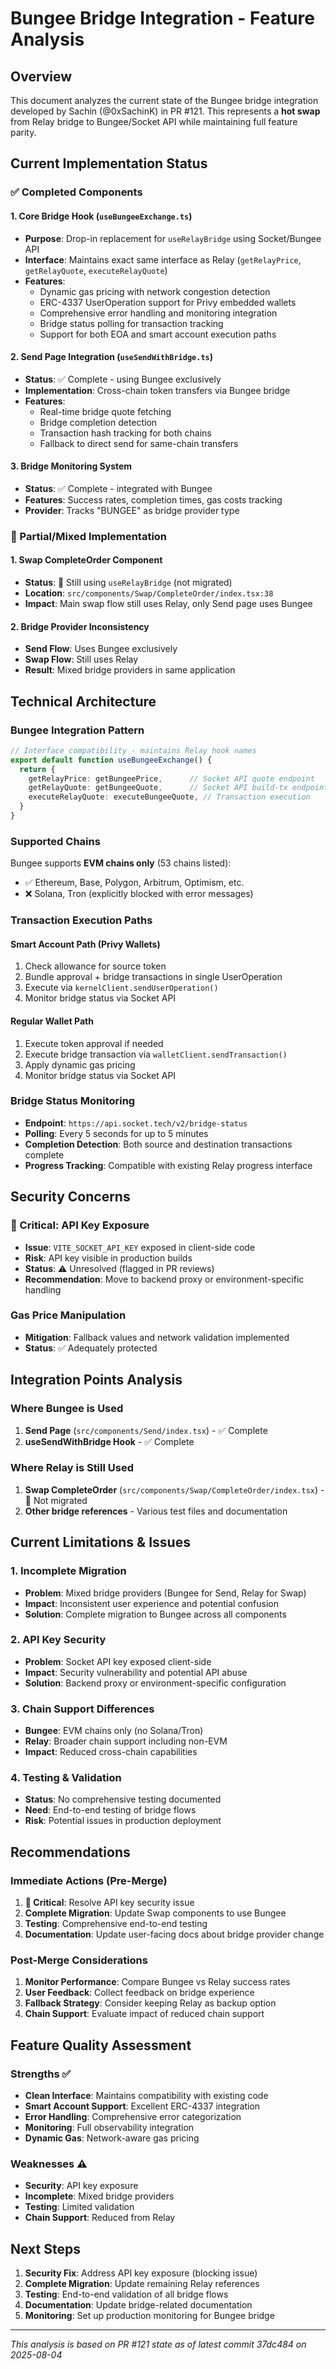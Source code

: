 # Bungee Bridge Integration - Feature Analysis

## Overview

This document analyzes the current state of the Bungee bridge integration developed by Sachin (@0xSachinK) in PR #121. This represents a **hot swap** from Relay bridge to Bungee/Socket API while maintaining full feature parity.

## Current Implementation Status

### ✅ Completed Components

#### 1. Core Bridge Hook (`useBungeeExchange.ts`)
- **Purpose**: Drop-in replacement for `useRelayBridge` using Socket/Bungee API
- **Interface**: Maintains exact same interface as Relay (`getRelayPrice`, `getRelayQuote`, `executeRelayQuote`)
- **Features**:
  - Dynamic gas pricing with network congestion detection
  - ERC-4337 UserOperation support for Privy embedded wallets
  - Comprehensive error handling and monitoring integration
  - Bridge status polling for transaction tracking
  - Support for both EOA and smart account execution paths

#### 2. Send Page Integration (`useSendWithBridge.ts`)
- **Status**: ✅ Complete - using Bungee exclusively
- **Implementation**: Cross-chain token transfers via Bungee bridge
- **Features**:
  - Real-time bridge quote fetching
  - Bridge completion detection
  - Transaction hash tracking for both chains
  - Fallback to direct send for same-chain transfers

#### 3. Bridge Monitoring System
- **Status**: ✅ Complete - integrated with Bungee
- **Features**: Success rates, completion times, gas costs tracking
- **Provider**: Tracks "BUNGEE" as bridge provider type

### 🔄 Partial/Mixed Implementation

#### 1. Swap CompleteOrder Component
- **Status**: 🔄 Still using `useRelayBridge` (not migrated)
- **Location**: `src/components/Swap/CompleteOrder/index.tsx:38`
- **Impact**: Main swap flow still uses Relay, only Send page uses Bungee

#### 2. Bridge Provider Inconsistency
- **Send Flow**: Uses Bungee exclusively
- **Swap Flow**: Still uses Relay
- **Result**: Mixed bridge providers in same application

## Technical Architecture

### Bungee Integration Pattern

```typescript
// Interface compatibility - maintains Relay hook names
export default function useBungeeExchange() {
  return {
    getRelayPrice: getBungeePrice,      // Socket API quote endpoint
    getRelayQuote: getBungeeQuote,      // Socket API build-tx endpoint  
    executeRelayQuote: executeBungeeQuote, // Transaction execution
  }
}
```

### Supported Chains
Bungee supports **EVM chains only** (53 chains listed):
- ✅ Ethereum, Base, Polygon, Arbitrum, Optimism, etc.
- ❌ Solana, Tron (explicitly blocked with error messages)

### Transaction Execution Paths

#### Smart Account Path (Privy Wallets)
1. Check allowance for source token
2. Bundle approval + bridge transactions in single UserOperation
3. Execute via `kernelClient.sendUserOperation()`
4. Monitor bridge status via Socket API

#### Regular Wallet Path
1. Execute token approval if needed
2. Execute bridge transaction via `walletClient.sendTransaction()`
3. Apply dynamic gas pricing
4. Monitor bridge status via Socket API

### Bridge Status Monitoring
- **Endpoint**: `https://api.socket.tech/v2/bridge-status`
- **Polling**: Every 5 seconds for up to 5 minutes
- **Completion Detection**: Both source and destination transactions complete
- **Progress Tracking**: Compatible with existing Relay progress interface

## Security Concerns

### 🚨 Critical: API Key Exposure
- **Issue**: `VITE_SOCKET_API_KEY` exposed in client-side code
- **Risk**: API key visible in production builds
- **Status**: ⚠️ Unresolved (flagged in PR reviews)
- **Recommendation**: Move to backend proxy or environment-specific handling

### Gas Price Manipulation
- **Mitigation**: Fallback values and network validation implemented
- **Status**: ✅ Adequately protected

## Integration Points Analysis

### Where Bungee is Used
1. **Send Page** (`src/components/Send/index.tsx`) - ✅ Complete
2. **useSendWithBridge Hook** - ✅ Complete

### Where Relay is Still Used  
1. **Swap CompleteOrder** (`src/components/Swap/CompleteOrder/index.tsx`) - 🔄 Not migrated
2. **Other bridge references** - Various test files and documentation

## Current Limitations & Issues

### 1. Incomplete Migration
- **Problem**: Mixed bridge providers (Bungee for Send, Relay for Swap)
- **Impact**: Inconsistent user experience and potential confusion
- **Solution**: Complete migration to Bungee across all components

### 2. API Key Security
- **Problem**: Socket API key exposed client-side
- **Impact**: Security vulnerability and potential API abuse
- **Solution**: Backend proxy or environment-specific configuration

### 3. Chain Support Differences
- **Bungee**: EVM chains only (no Solana/Tron)  
- **Relay**: Broader chain support including non-EVM
- **Impact**: Reduced cross-chain capabilities

### 4. Testing & Validation
- **Status**: No comprehensive testing documented
- **Need**: End-to-end testing of bridge flows
- **Risk**: Potential issues in production deployment

## Recommendations

### Immediate Actions (Pre-Merge)
1. **🚨 Critical**: Resolve API key security issue
2. **Complete Migration**: Update Swap components to use Bungee
3. **Testing**: Comprehensive end-to-end testing
4. **Documentation**: Update user-facing docs about bridge provider change

### Post-Merge Considerations
1. **Monitor Performance**: Compare Bungee vs Relay success rates
2. **User Feedback**: Collect feedback on bridge experience
3. **Fallback Strategy**: Consider keeping Relay as backup option
4. **Chain Support**: Evaluate impact of reduced chain support

## Feature Quality Assessment

### Strengths ✅
- **Clean Interface**: Maintains compatibility with existing code
- **Smart Account Support**: Excellent ERC-4337 integration
- **Error Handling**: Comprehensive error categorization
- **Monitoring**: Full observability integration
- **Dynamic Gas**: Network-aware gas pricing

### Weaknesses ⚠️
- **Security**: API key exposure
- **Incomplete**: Mixed bridge providers
- **Testing**: Limited validation
- **Chain Support**: Reduced from Relay

## Next Steps

1. **Security Fix**: Address API key exposure (blocking issue)
2. **Complete Migration**: Update remaining Relay references
3. **Testing**: End-to-end validation of all bridge flows
4. **Documentation**: Update bridge-related documentation
5. **Monitoring**: Set up production monitoring for Bungee bridge

---

*This analysis is based on PR #121 state as of latest commit 37dc484 on 2025-08-04*
